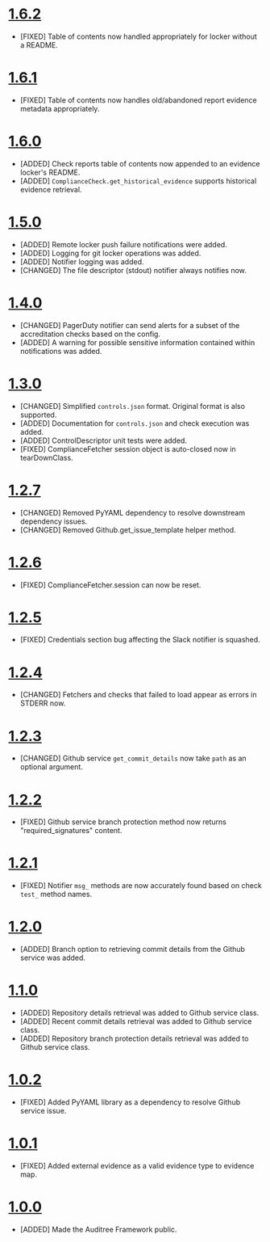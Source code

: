 # [1.6.2](https://github.com/ComplianceAsCode/auditree-framework/releases/tag/v1.6.2)

- [FIXED] Table of contents now handled appropriately for locker without a README.

# [1.6.1](https://github.com/ComplianceAsCode/auditree-framework/releases/tag/v1.6.1)

- [FIXED] Table of contents now handles old/abandoned report evidence metadata appropriately.

# [1.6.0](https://github.com/ComplianceAsCode/auditree-framework/releases/tag/v1.6.0)

- [ADDED] Check reports table of contents now appended to an evidence locker's README.
- [ADDED] `ComplianceCheck.get_historical_evidence` supports historical evidence retrieval.

# [1.5.0](https://github.com/ComplianceAsCode/auditree-framework/releases/tag/v1.5.0)

- [ADDED] Remote locker push failure notifications were added.
- [ADDED] Logging for git locker operations was added.
- [ADDED] Notifier logging was added.
- [CHANGED] The file descriptor (stdout) notifier always notifies now.

# [1.4.0](https://github.com/ComplianceAsCode/auditree-framework/releases/tag/v1.4.0)

- [CHANGED] PagerDuty notifier can send alerts for a subset of the accreditation checks based on the config.
- [ADDED] A warning for possible sensitive information contained within notifications was added.

# [1.3.0](https://github.com/ComplianceAsCode/auditree-framework/releases/tag/v1.3.0)

- [CHANGED] Simplified `controls.json` format.  Original format is also supported.
- [ADDED] Documentation for `controls.json` and check execution was added.
- [ADDED] ControlDescriptor unit tests were added.
- [FIXED] ComplianceFetcher session object is auto-closed now in tearDownClass.

# [1.2.7](https://github.com/ComplianceAsCode/auditree-framework/releases/tag/v1.2.7)

- [CHANGED] Removed PyYAML dependency to resolve downstream dependency issues.
- [CHANGED] Removed Github.get_issue_template helper method.

# [1.2.6](https://github.com/ComplianceAsCode/auditree-framework/releases/tag/v1.2.6)

- [FIXED] ComplianceFetcher.session can now be reset.

# [1.2.5](https://github.com/ComplianceAsCode/auditree-framework/releases/tag/v1.2.5)

- [FIXED] Credentials section bug affecting the Slack notifier is squashed.

# [1.2.4](https://github.com/ComplianceAsCode/auditree-framework/releases/tag/v1.2.4)

- [CHANGED] Fetchers and checks that failed to load appear as errors in STDERR now.

# [1.2.3](https://github.com/ComplianceAsCode/auditree-framework/releases/tag/v1.2.3)

- [CHANGED] Github service `get_commit_details` now take `path` as an optional argument.

# [1.2.2](https://github.com/ComplianceAsCode/auditree-framework/releases/tag/v1.2.2)

- [FIXED] Github service branch protection method now returns "required_signatures" content.

# [1.2.1](https://github.com/ComplianceAsCode/auditree-framework/releases/tag/v1.2.1)

- [FIXED] Notifier `msg_` methods are now accurately found based on check `test_` method names.

# [1.2.0](https://github.com/ComplianceAsCode/auditree-framework/releases/tag/v1.2.0)

- [ADDED] Branch option to retrieving commit details from the Github service was added.

# [1.1.0](https://github.com/ComplianceAsCode/auditree-framework/releases/tag/v1.1.0)

- [ADDED] Repository details retrieval was added to Github service class.
- [ADDED] Recent commit details retrieval was added to Github service class.
- [ADDED] Repository branch protection details retrieval was added to Github service class.

# [1.0.2](https://github.com/ComplianceAsCode/auditree-framework/releases/tag/v1.0.2)

- [FIXED] Added PyYAML library as a dependency to resolve Github service issue.

# [1.0.1](https://github.com/ComplianceAsCode/auditree-framework/releases/tag/v1.0.1)

- [FIXED] Added external evidence as a valid evidence type to evidence map.

# [1.0.0](https://github.com/ComplianceAsCode/auditree-framework/releases/tag/v1.0.0)

- [ADDED] Made the Auditree Framework public.

